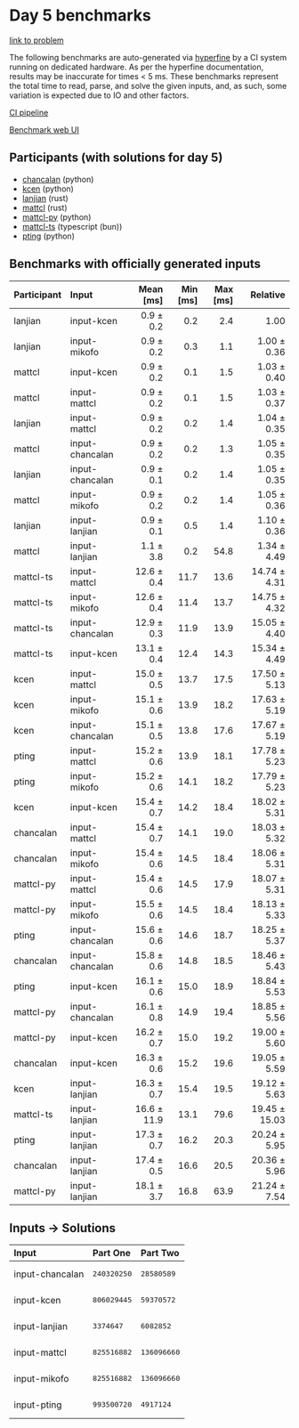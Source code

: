 # Day 5 benchmarks

[link to problem](https://adventofcode.com/2023/day/5)

The following benchmarks are auto-generated via
[hyperfine](https://github.com/sharkdp/hyperfine) by a CI system running on
dedicated hardware. As per the hyperfine documentation, results may be
inaccurate for times < 5 ms. These benchmarks represent the total time to read,
parse, and solve the given inputs, and, as such, some variation is expected due
to IO and other factors.

[CI pipeline](http://ci.papercode.net:8080/teams/main/pipelines/aoc2023)

[Benchmark web UI](https://aoc.ancalagon.black)


## Participants (with solutions for day 5)

- [chancalan](https://github.com/chancalan/aoc2023) (python)
- [kcen](https://github.com/kcen/aoc2023) (python)
- [lanjian](https://github.com/lanjian/aoc-2023) (rust)
- [mattcl](https://github.com/mattcl/aoc2023) (rust)
- [mattcl-py](https://github.com/mattcl/aoc2023-py) (python)
- [mattcl-ts](https://github.com/mattcl/aoc2023-js) (typescript (bun))
- [pting](https://github.com/pting/aoc2023) (python)


## Benchmarks with officially generated inputs

| Participant | Input | Mean [ms] | Min [ms] | Max [ms] | Relative |
|:---|:---|---:|---:|---:|---:|
| lanjian | input-kcen | 0.9 ± 0.2 | 0.2 | 2.4 | 1.00 |
| lanjian | input-mikofo | 0.9 ± 0.2 | 0.3 | 1.1 | 1.00 ± 0.36 |
| mattcl | input-kcen | 0.9 ± 0.2 | 0.1 | 1.5 | 1.03 ± 0.40 |
| mattcl | input-mattcl | 0.9 ± 0.2 | 0.1 | 1.5 | 1.03 ± 0.37 |
| lanjian | input-mattcl | 0.9 ± 0.2 | 0.2 | 1.4 | 1.04 ± 0.35 |
| mattcl | input-chancalan | 0.9 ± 0.2 | 0.2 | 1.3 | 1.05 ± 0.35 |
| lanjian | input-chancalan | 0.9 ± 0.1 | 0.2 | 1.4 | 1.05 ± 0.35 |
| mattcl | input-mikofo | 0.9 ± 0.2 | 0.2 | 1.4 | 1.05 ± 0.36 |
| lanjian | input-lanjian | 0.9 ± 0.1 | 0.5 | 1.4 | 1.10 ± 0.36 |
| mattcl | input-lanjian | 1.1 ± 3.8 | 0.2 | 54.8 | 1.34 ± 4.49 |
| mattcl-ts | input-mattcl | 12.6 ± 0.4 | 11.7 | 13.6 | 14.74 ± 4.31 |
| mattcl-ts | input-mikofo | 12.6 ± 0.4 | 11.4 | 13.7 | 14.75 ± 4.32 |
| mattcl-ts | input-chancalan | 12.9 ± 0.3 | 11.9 | 13.9 | 15.05 ± 4.40 |
| mattcl-ts | input-kcen | 13.1 ± 0.4 | 12.4 | 14.3 | 15.34 ± 4.49 |
| kcen | input-mattcl | 15.0 ± 0.5 | 13.7 | 17.5 | 17.50 ± 5.13 |
| kcen | input-mikofo | 15.1 ± 0.6 | 13.9 | 18.2 | 17.63 ± 5.19 |
| kcen | input-chancalan | 15.1 ± 0.5 | 13.8 | 17.6 | 17.67 ± 5.19 |
| pting | input-mattcl | 15.2 ± 0.6 | 13.9 | 18.1 | 17.78 ± 5.23 |
| pting | input-mikofo | 15.2 ± 0.6 | 14.1 | 18.2 | 17.79 ± 5.23 |
| kcen | input-kcen | 15.4 ± 0.7 | 14.2 | 18.4 | 18.02 ± 5.31 |
| chancalan | input-mattcl | 15.4 ± 0.7 | 14.1 | 19.0 | 18.03 ± 5.32 |
| chancalan | input-mikofo | 15.4 ± 0.6 | 14.5 | 18.4 | 18.06 ± 5.31 |
| mattcl-py | input-mattcl | 15.4 ± 0.6 | 14.5 | 17.9 | 18.07 ± 5.31 |
| mattcl-py | input-mikofo | 15.5 ± 0.6 | 14.5 | 18.4 | 18.13 ± 5.33 |
| pting | input-chancalan | 15.6 ± 0.6 | 14.6 | 18.7 | 18.25 ± 5.37 |
| chancalan | input-chancalan | 15.8 ± 0.6 | 14.8 | 18.5 | 18.46 ± 5.43 |
| pting | input-kcen | 16.1 ± 0.6 | 15.0 | 18.9 | 18.84 ± 5.53 |
| mattcl-py | input-chancalan | 16.1 ± 0.8 | 14.9 | 19.4 | 18.85 ± 5.56 |
| mattcl-py | input-kcen | 16.2 ± 0.7 | 15.0 | 19.2 | 19.00 ± 5.60 |
| chancalan | input-kcen | 16.3 ± 0.6 | 15.2 | 19.6 | 19.05 ± 5.59 |
| kcen | input-lanjian | 16.3 ± 0.7 | 15.4 | 19.5 | 19.12 ± 5.63 |
| mattcl-ts | input-lanjian | 16.6 ± 11.9 | 13.1 | 79.6 | 19.45 ± 15.03 |
| pting | input-lanjian | 17.3 ± 0.7 | 16.2 | 20.3 | 20.24 ± 5.95 |
| chancalan | input-lanjian | 17.4 ± 0.5 | 16.6 | 20.5 | 20.36 ± 5.96 |
| mattcl-py | input-lanjian | 18.1 ± 3.7 | 16.8 | 63.9 | 21.24 ± 7.54 |


## Inputs -> Solutions

| Input | Part One | Part Two |
|:---|:---|:---|
|input-chancalan|<pre>240320250</pre>|<pre>28580589</pre>|
|input-kcen|<pre>806029445</pre>|<pre>59370572</pre>|
|input-lanjian|<pre>3374647</pre>|<pre>6082852</pre>|
|input-mattcl|<pre>825516882</pre>|<pre>136096660</pre>|
|input-mikofo|<pre>825516882</pre>|<pre>136096660</pre>|
|input-pting|<pre>993500720</pre>|<pre>4917124</pre>|